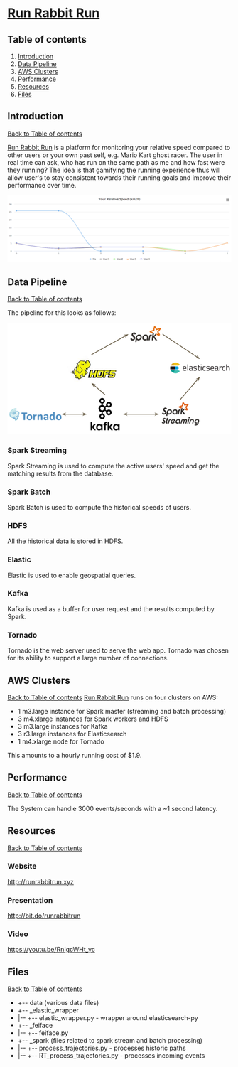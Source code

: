 # [Run Rabbit Run](http://runrabbitrun.xyz)

## Table of contents
1. [Introduction](README.md#introduction)
3. [Data Pipeline](README.md#data-pipeline)
2. [AWS Clusters](README.md#aws-clusters) 
4. [Performance](README.md#performance)
5. [Resources](README.md#resources)
6. [Files](README.md#files)

## Introduction 
[Back to Table of contents](README.md#table-of-contents)

[Run Rabbit Run](http://runrabbitrun.xyz) is a platform for monitoring your
relative speed compared to other users or your own past self, e.g. Mario Kart
ghost racer. The user in real time can ask, who has run on the same path as me
and how fast were they running? The idea is that gamifying the running experience
thus will allow user's to stay consistent towards their running goals and improve 
their performance over time.

![Alt text](misc/runrabbitrun_chart.png?raw=true "Relative Speeds")

## Data Pipeline
[Back to Table of contents](README.md#table-of-contents)

The pipeline for this looks as follows:

![Alt text](misc/runrabbitrun_pipeline.png?raw=true "Data Pipeline")

### Spark Streaming
Spark Streaming is used to compute the active users' speed and get the matching
results from the database.

### Spark Batch
Spark Batch is used to compute the historical speeds of users.

### HDFS
All the historical data is stored in HDFS.

### Elastic
Elastic is used to enable geospatial queries.

### Kafka 
Kafka is used as a buffer for user request and the results computed by Spark.

### Tornado
Tornado is the web server used to serve the web app. Tornado was chosen for
its ability to support a large number of connections.

## AWS Clusters
[Back to Table of contents](README.md#table-of-contents)
[Run Rabbit Run](http://runrabbitrun.xyz) runs on four clusters on AWS:
<ul>
<li>1 m3.large instance for Spark master (streaming and batch processing)</li>
<li>3 m4.xlarge instances for Spark workers and HDFS</li>
<li>3 m3.large instances for Kafka</li>
<li>3 r3.large instances for Elasticsearch</li>
<li>1 m4.xlarge node for Tornado</li>
</ul>
This amounts to a hourly running cost of $1.9.

## Performance
[Back to Table of contents](README.md#table-of-contents)

The System can handle 3000 events/seconds with a ~1 second latency.

## Resources 
[Back to Table of contents](README.md#table-of-contents)

### Website 
http://runrabbitrun.xyz
### Presentation
http://bit.do/runrabbitrun
### Video 
https://youtu.be/RnIgcWHt_yc

## Files 
[Back to Table of contents](README.md#table-of-contents)

* +-- data (various data files)
* +-- _elastic_wrapper
* |-- +-- elastic_wrapper.py - wrapper around elasticsearch-py 
* +-- _feiface
* |-- +-- feiface.py 
* +-- _spark (files related to spark stream and batch processing)
* |-- +-- process_trajectories.py - processes historic paths
* |-- +-- RT_process_trajectories.py - processes incoming events 


